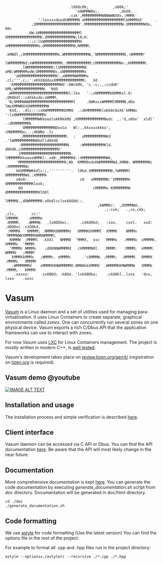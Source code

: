 
                                 .lOX0c0k;           ,o00k;'
                                    'o0WMMW0o;.         ,doX0.
                                 .cxk',MMMMMMMMMWNNWWNX0x,:MMMk'
                   ':loxxxxdoodkNMMMMN oMMMMMMMMMMMMMMMMMMlkMMMMXd'     .
                ,OMMMMMMMMMMMMMMMMMMMM'.MMMMMMMMMMMMMMMMMW.OMMMMMMMWOo,  O0c
              .0W:kMMMMMMMMMMMMMMMMMMMl XMMMMMMMMMMMMMMMK.dMMMMMMMMMMMMW;l0;K:
              ::;c:lkWMMMMMMMMMMMMMMMMX oMMMMMMMMMMMMMMo.OMMMMMMMMMMMMM0,NMMMM.
               .kMWOl,;OMMMMMMMMMMMMMMMo.WMMMMMMMMMMMW,'NMMMMMMMMMMMM0,:WMMMMM'
              lWMMMMMMNd:xWMMMMMMMMMMMMM.:MMMMMMMMMMM;cMMMMMMMMMMMWx.;KMMMMMMM.
           .lNMMMMMMMMMMMO:lXMMMMMMMMMMM0 oMO;WMMMMModW;OMMMMMMM0c,oNMMMMMMMMMx    .
        'oKMMMMMMMMMMMMMMMMK:,xWMMMNWMMMMx .cl;''',c;;':xKXX0ddoxXMMMMMMMMMMMMM;   Xd
      'KMMMMMMMMMMMMMMMMMMMMMWd':OWckMX, 'c.:c;,,;ccdoK'      kMk;WMMMMMMMMMMMMW. 'NdO
     .WMMMMMMMMMMMMMMMMMMMMMMMMMKl:lko   ':;xNMMMMMMd0MMKxl.O: ,OK0kdl::cdkkkxdo:xWMMM,
     'N;0MMMWWWMMMMMMMMMMMMMMMMMMMMl     .OWKocxWMMMMlMMMMN,dOo   lWoXMMWNXXXNMMMMMMMW
      KXd,. .dlc:::cxKWMMMMMMMKKMMd  .:dKMMMMMMKloKk0cOxXk'kMMWo   ':lx0WMMMMMMMMMMMMc
            lMMMMMMWKkooolokKNkkMd ;kMMMMMMMMMMMMNodc  ,.'d,x0Ox'  xldl' .:dKMMMMMMMk
            OMMMMMMMMMMMMMNOxolo   Wl:.,kkxxxxkkko',              cMNMMMM0o;..;dKWNo .lc
           .MMMMMMMMMMMMMMMMMMMM.  ;   oMMMMMMMMMNKd            .'lWMMMMMMMMMN0kdlld0XdO
           0MMMMMMMMMMMMMMMMMMMMN.    :WMMMMMMMMMKld.         dNXdK,cXMMMMMMMMMMMMMMMMX'
          lMMMMMMMMMMMMMMMMMMMMMMN.  lMMMMMMXkoooxNMMKl:.xd0:,MMMMMMd.:XMMMMMMMMMMMWk,
         'MMMMMMMMMMMMMMMMMMMMMk;Nk  KMMM0xdxKWMMMMMMWd,XMNN: WMMMMMMNc :XMMMMMMMNc
         kKOMMMWKkdlc:;,''''''''''.  l0kd.XMMMMMMMMM0,lWMMMMl 0MMMMMMMMWd.:XMMMMk
         o0x0:.                       cO   xMMMMMMW:'XMMMMMMk OMMMMMMMMMMMKloxk;
          Od                                cMMMMMo KMMMMMMMW dMMMMMMMMMMMMMMXlOOl
                                             lMMMM0.,d0WMMMMM0.xOkdlccloxkOOOd::.
                                              ,kWMMKc:  ,dXMMMWd;.
                                                 .;:cxk;   .,co,ckk;
    ,clc,       cc:'
    lMMMMK     oMMMMo
     XMMMM,   .WMMMW.  ,lxOOOOxc.     .cdkOOkd;   :xxo.    cxxl.   xxd: ,dOOOxc .cxOOkd,
     :MMMMk   OMMMM; .NMMMX0NMMMMo   OMMMKOXMMMl  XMMMK    NMMMx  'MMMMWWKXMMMMXWN0WMMMM;
      KMMMW  ;MMMMl  .kXXl   NMMM0  'MMMX,  xxc   MMMMx   .MMMMo  cMMMMK.  XMMMMc  'MMMM:
      'MMMMc NMMMo    ;dOKNNWMMMMd   cXMMMMNOl.  .MMMM:   :MMMM;  xMMMM.   WMMMO   ;MMMM'
       kMMMXkMMMx   ;WMMMc. oMMMMc     .'c0MMMW. ;MMMM;  .NMMMM.  0MMMX   .MMMMc   dMMMM
       .WMMMMMMd    xMMMMX0NWMMMMMO.NMNOkkXMMMX  .WMMMMKKMWMMMW   XMMMk   :MMMM,   kMMMX
        .oxxxx:      cxO0Od; :k0Od. 'lxkO0Oko;    .ckO0kl..lxxo   'dxx,    lxxx    .oxxc


# Vasum
[Vasum](https://wiki.tizen.org/wiki/Security:Vasum) is a Linux daemon and a set of utilities used for managing para-virtualization. It uses Linux Containers to create separate, graphical environments called *zones*. One can concurrently run several zones on one physical device. Vasum exports a rich C/Dbus API that the application frameworks can use to interact with zones. 

For now Vasum uses [LXC](https://linuxcontainers.org/lxc/introduction/) for Linux Containers management. The project is mostly written in modern C++, is [well tested](https://wiki.tizen.org/wiki/Weekly_test_results_for_Tizen_3.X_security_framework).

Vasum's development takes place on [review.tizen.org/gerrit/](http://review.tizen.org/gerrit/) (registration on [tizen.org](http://tizen.org) is required).

## Vasum demo @youtube
[![IMAGE ALT TEXT](http://img.youtube.com/vi/hsNvI9kHTvI/0.jpg)](http://www.youtube.com/watch?v=hsNvI9kHTvI "Vasum demo - Fedora 22 Desktop running in Linux container ")

## Installation and usage
The installation process and simple verification is described [here](https://wiki.tizen.org/wiki/Security:Vasum:Usage).

## Client interface
Vasum daemon can be accessed via C API or Dbus. You can find the API documentation [here](https://wiki.tizen.org/wiki/Security:Vasum:API). Be aware that the API will most likely change in the near future.

## Documentation
More comprehensive documentation is kept [here](https://wiki.tizen.org/wiki/Security:Vasum). You can generate the code documentation by executing *generate_documentation.sh* script from *doc* directory. Documentation will be generated in doc/html directory.

    cd ./doc
    ./generate_documentation.sh


## Code formatting
We use [astyle](http://astyle.sourceforge.net/) for code formatting (Use the latest version)
You can find the options file in the root of the project.

For example to format all .cpp and .hpp files run in the project directory:

    astyle --options=./astylerc --recursive ./*.cpp ./*.hpp

